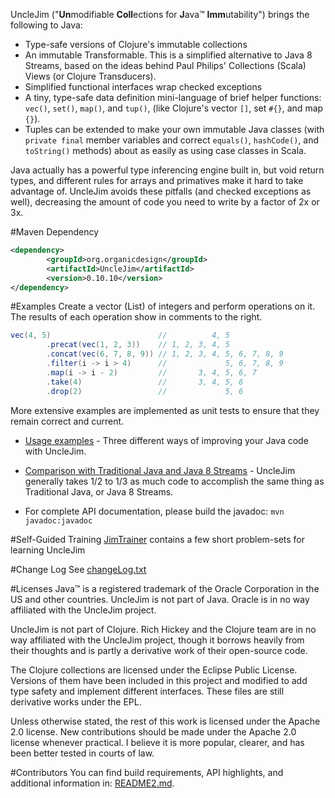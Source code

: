 UncleJim ("**Un**modifiable **Coll**ections for **J**ava&trade; **Imm**utability") brings the following to Java:

* Type-safe versions of Clojure's immutable collections
* An immutable Transformable.  This is a simplified alternative to Java 8 Streams, based on the ideas behind Paul Philips' Collections (Scala) Views (or Clojure Transducers).
* Simplified functional interfaces wrap checked exceptions
* A tiny, type-safe data definition mini-language of brief helper functions: `vec()`, `set()`, `map()`, and `tup()`, (like Clojure's vector `[]`, set `#{}`, and map `{}`).
* Tuples can be extended to make your own immutable Java classes (with `private final` member variables and correct `equals()`, `hashCode()`, and `toString()` methods) about as easily as using case classes in Scala.

Java actually has a powerful type inferencing engine built in, but void return types, and different rules for arrays and primatives make it hard to take advantage of.  UncleJim avoids these pitfalls (and checked exceptions as well), decreasing the amount of code you need to write by a factor of 2x or 3x.

#Maven Dependency
```xml
<dependency>
        <groupId>org.organicdesign</groupId>
        <artifactId>UncleJim</artifactId>
        <version>0.10.10</version>
</dependency>
```

#Examples
Create a vector (List) of integers and perform operations on it.
The results of each operation show in comments to the right.
```java
vec(4, 5)                        //          4, 5
        .precat(vec(1, 2, 3))    // 1, 2, 3, 4, 5
        .concat(vec(6, 7, 8, 9)) // 1, 2, 3, 4, 5, 6, 7, 8, 9
        .filter(i -> i > 4)      //             5, 6, 7, 8, 9
        .map(i -> i - 2)         //       3, 4, 5, 6, 7
        .take(4)                 //       3, 4, 5, 6
        .drop(2)                 //             5, 6
```

More extensive examples are implemented as unit tests to ensure that they remain correct and current.

* [Usage examples](src/test/java/org/organicdesign/fp/UsageExampleTest.java#L34) - Three different ways of improving your Java code with UncleJim.

* [Comparison with Traditional Java and Java 8 Streams](src/test/java/org/organicdesign/fp/TradJavaStreamComparisonTest.java#L22) - UncleJim generally takes 1/2 to 1/3 as much code to accomplish the same thing as Traditional Java, or Java 8 Streams.

* For complete API documentation, please build the javadoc: `mvn javadoc:javadoc`

#Self-Guided Training
[JimTrainer](https://github.com/GlenKPeterson/JimTrainer) contains a few short problem-sets for learning UncleJim 

#Change Log
See [changeLog.txt](changeLog.txt)

#Licenses
Java&trade; is a registered trademark of the Oracle Corporation in the US and other countries.
UncleJim is not part of Java.
Oracle is in no way affiliated with the UncleJim project.

UncleJim is not part of Clojure.
Rich Hickey and the Clojure team are in no way affiliated with the UncleJim project, though it borrows heavily from their thoughts and is partly a derivative work of their open-source code.

The Clojure collections are licensed under the Eclipse Public License.
Versions of them have been included in this project and modified to add type safety and implement different interfaces.
These files are still derivative works under the EPL.

Unless otherwise stated, the rest of this work is licensed under the Apache 2.0 license.
New contributions should be made under the Apache 2.0 license whenever practical.
I believe it is more popular, clearer, and has been better tested in courts of law.

#Contributors
You can find build requirements, API highlights, and additional information in: [README2.md](README2.md).
